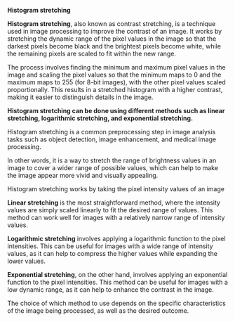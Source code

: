 __________Histogram stretching__________


__Histogram stretching__, also known as contrast stretching, is a technique used in image processing to improve the contrast of an image. It works by stretching the dynamic range of the pixel values in the image so that the darkest pixels become black and the brightest pixels become white, while the remaining pixels are scaled to fit within the new range.

The process involves finding the minimum and maximum pixel values in the image and scaling the pixel values so that the minimum maps to 0 and the maximum maps to 255 (for 8-bit images), with the other pixel values scaled proportionally. This results in a stretched histogram with a higher contrast, making it easier to distinguish details in the image.

__Histogram stretching can be done using different methods such as linear stretching, logarithmic stretching, and exponential stretching.__

Histogram stretching is a common preprocessing step in image analysis tasks such as object detection, image enhancement, and medical image processing.


In other words, it is a way to stretch the range of brightness values in an image to cover a wider range of possible values, which can help to make the image appear more vivid and visually appealing.

Histogram stretching works by taking the pixel intensity values of an image


__Linear stretching__ is the most straightforward method, where the intensity values are simply scaled linearly to fit the desired range of values. This method can work well for images with a relatively narrow range of intensity values.

__Logarithmic stretching__ involves applying a logarithmic function to the pixel intensities. This can be useful for images with a wide range of intensity values, as it can help to compress the higher values while expanding the lower values.

__Exponential stretching__, on the other hand, involves applying an exponential function to the pixel intensities. This method can be useful for images with a low dynamic range, as it can help to enhance the contrast in the image.

The choice of which method to use depends on the specific characteristics of the image being processed, as well as the desired outcome.





